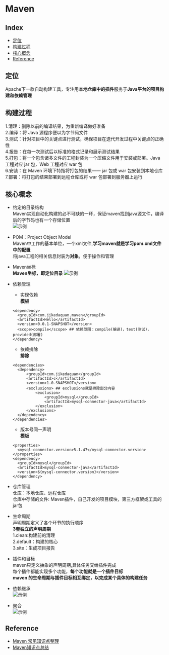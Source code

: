 Maven
===

Index
---
- [定位](#定位)
- [构建过程](#构建过程)
- [核心概念](#核心概念)
- [Reference](#Reference)

## 定位
Apache下一款自动构建工具，专注用**本地仓库中的插件**服务于**Java平台的项目构建和依赖管理**<br/>


## 构建过程
1.清理：删除以前的编译结果，为重新编译做好准备<br/>
2.编译：将 Java 源程序便以为字节码文件<br/>
3.测试：针对项目中的关键点进行测试，确保项目在迭代开发过程中关键点的正确性<br/>
4.报告：在每一次测试后以标准的格式记录和展示测试结果<br/>
5.打包：将一个包含诸多文件的工程封装为一个压缩文件用于安装或部署。Java 工程对应 jar 包，Web 工程对应 war 包<br/>
6.安装：在 Maven 环境下特指将打包的结果—— jar 包或 war 包安装到本地仓库<br/>
7.部署：将打包的结果部署到远程仓库或将 war 包部署到服务器上运行<br/>

## 核心概念
- 约定的目录结构<br/>
Maven实现自动化构建的必不可缺的一环，保证maven找到java源文件，编译后的字节码也有一个存储位置<br/>
![示例](../图片/maven管理项目的目录结构.png)
- POM：Project Object Model<br/>
Maven中工作的基本单位，一个xml文件,**学习maven就是学习pom.xml文件中的配置**<br/>
将java工程的相关信息封装为**对象**，便于操作和管理<br/>

- Maven坐标<br/>
**Maven坐标，即定位目录**
![示例](../图片/Maven坐标.png)
- 依赖管理<br/>
  - 实现依赖<br/>
  **模板**<br/>
  ```
  <dependency>
    <groupId>com.jikedaquan.maven</groupId>
    <artifactId>Hello</artifactId>
    <version>0.0.1-SNAPSHOT</version>
    <scope>compile</scope> ## 依赖范围：compile(编译)，test(测试)，provided(部署)
  </dependency>
  ```
  - 依赖排除<br/>
  **排除**
  ```
  <dependencies>
    <dependency>
        <groupId>com.jikedaquan</groupId>
        <artifactId>c</artifactId>
        <version>1.0-SNAPSHOT</version>
        <exclusions> ## exclusions就是排除部分内容
            <exclusion>
                <groupId>mysql</groupId>
                <artifactId>mysql-connector-java</artifactId>
            </exclusion>
        </exclusions>
    </dependency>
  </dependencies>
  ```
  - 版本号同一声明<br/>
  **模板**<br/>
  ```
  <properties>
    <mysql-connector.version>5.1.47</mysql-connector.version>
  </properties>
  <dependency>
    <groupId>mysql</groupId>
    <artifactId>mysql-connector-java</artifactId>
    <version>${mysql-connector.version}</version>
  </dependency>
  ```
- 仓库管理<br/>
仓库：本地仓库、远程仓库<br/>
仓库中存储的文件: Maven插件，自己开发的项目模块，第三方框架或工具的jar包
- 生命周期<br/>
声明周期定义了各个环节的执行顺序<br/>
**3套独立的声明周期**<br/>
1.clean:构建前的清理<br/>
2.default：构建的核心<br/>
3.site：生成项目报告<br/>
- 插件和目标<br/>
maven只定义抽象的声明周期,具体任务交给插件完成<br/>
每个插件都能实现多个功能，**每个功能就是一个插件目标**<br/>
**maven 的生命周期与插件目标相互绑定，以完成某个具体的构建任务**
- 依赖继承<br/>
![示例](../图片/Maven依赖继承.png)
- 聚合<br/>
![示例](../图片/批量maven工程安装_清理.png)

## Reference
- [Maven 常见知识点整理](https://www.jianshu.com/p/2ffad8918b09)
- [Maven知识点总结](https://cloud.tencent.com/developer/article/1401694)
